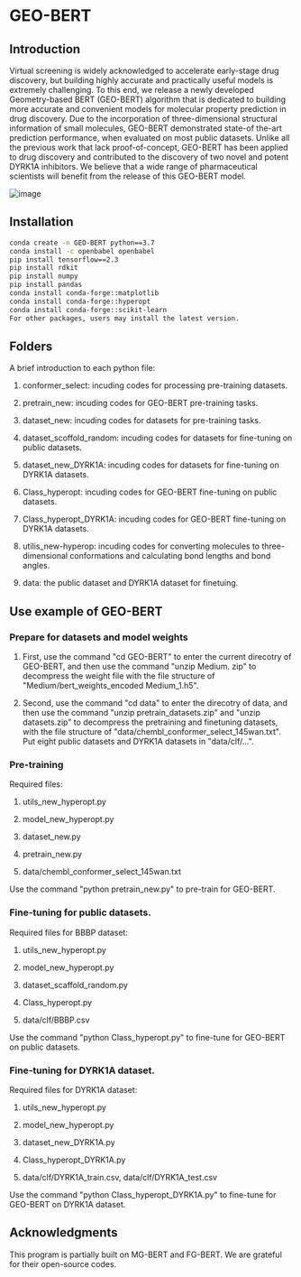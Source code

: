 # GEO-BERT
## Introduction

Virtual screening is widely acknowledged to accelerate early-stage drug discovery, but building highly accurate and practically useful models is extremely challenging. To this end, we release a newly developed Geometry-based BERT (GEO-BERT) algorithm that is dedicated to building more accurate and convenient models for molecular property prediction in drug discovery. Due to the incorporation of three-dimensional structural information of small molecules, GEO-BERT demonstrated state-of the-art prediction performance, when evaluated on most public datasets. Unlike all the previous work that lack proof-of-concept, GEO-BERT has been applied to drug discovery and contributed to the discovery of two novel and potent DYRK1A inhibitors. We believe that a wide range of pharmaceutical scientists will benefit from the release of this GEO-BERT model. 

![image](https://github.com/user-attachments/assets/1620b1e7-0ba2-4dbf-9190-2f93f128a512)


## Installation

```bash
conda create -n GEO-BERT python==3.7
conda install -c openbabel openbabel
pip install tensorflow==2.3
pip install rdkit
pip install numpy
pip install pandas
conda install conda-forge::matplotlib
conda install conda-forge::hyperopt
conda install conda-forge::scikit-learn
For other packages, users may install the latest version.
```

## Folders

A brief introduction to each python file:

1. conformer_select: incuding codes for processing pre-training datasets.

2. pretrain_new: incuding codes for GEO-BERT pre-training tasks.

3. dataset_new: incuding codes for datasets for pre-training tasks.

4. dataset_scoffold_random: incuding codes for datasets for fine-tuning on public datasets.

5. dataset_new_DYRK1A: incuding codes for datasets for fine-tuning on DYRK1A datasets.

6. Class_hyperopt: incuding codes for GEO-BERT fine-tuning on public datasets.

7. Class_hyperopt_DYRK1A: incuding codes for GEO-BERT fine-tuning on DYRK1A datasets.

8. utilis_new-hyperop: incuding codes for converting molecules to three-dimensional conformations and calculating bond lengths and bond angles.

9. data: the public dataset and DYRK1A dataset for finetuing.

## Use example of GEO-BERT

### Prepare for datasets and model weights

1. First, use the command "cd GEO-BERT" to enter the current direcotry of GEO-BERT, and then use the command "unzip Medium. zip" to decompress the weight file with the file structure of "Medium/bert_weights_encoded Medium_1.h5".

2. Second, use the command "cd data" to enter the direcotry of data, and then use the command "unzip pretrain_datasets.zip" and "unzip datasets.zip" to decompress the pretraining and finetuning datasets, with the file structure of "data/chembl_conformer_select_145wan.txt". Put eight public datasets and DYRK1A datasets in "data/clf/...".

### Pre-training

Required files:

1. utils_new_hyperopt.py

2. model_new_hyperopt.py

3. dataset_new.py

4. pretrain_new.py

5. data/chembl_conformer_select_145wan.txt

Use the command "python pretrain_new.py" to pre-train for GEO-BERT.

### Fine-tuning for public datasets.

Required files for BBBP dataset:

1. utils_new_hyperopt.py

2. model_new_hyperopt.py

3. dataset_scaffold_random.py

4. Class_hyperopt.py

5. data/clf/BBBP.csv

Use the command "python Class_hyperopt.py" to fine-tune for GEO-BERT on public datasets.

### Fine-tuning for DYRK1A dataset.

Required files for DYRK1A dataset:

1. utils_new_hyperopt.py

2. model_new_hyperopt.py

3. dataset_new_DYRK1A.py

4. Class_hyperopt_DYRK1A.py

5. data/clf/DYRK1A_train.csv, data/clf/DYRK1A_test.csv

Use the command "python Class_hyperopt_DYRK1A.py" to fine-tune for GEO-BERT on DYRK1A dataset.

## Acknowledgments

This program is partially built on MG-BERT and FG-BERT. We are grateful for their open-source codes.
